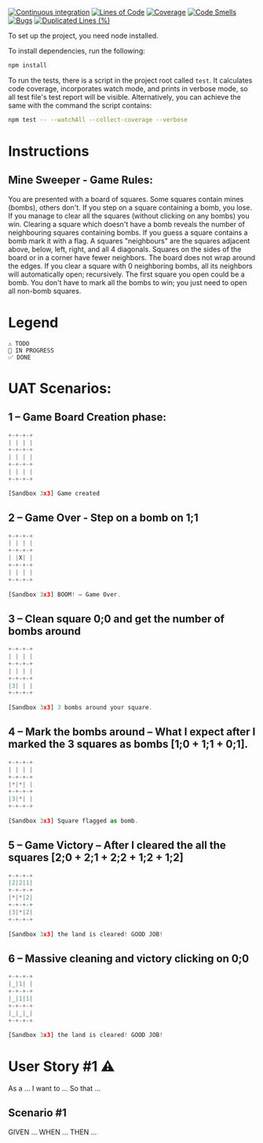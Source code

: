 [![Continuous integration](https://github.com/braunjHun/MinesweeperExam/actions/workflows/ci.yml/badge.svg)](https://github.com/braunjHun/MinesweeperExam/actions/workflows/ci.yml)
[![Lines of Code](https://sonarcloud.io/api/project_badges/measure?project=braunjHun_MinesweeperExam&metric=ncloc)](https://sonarcloud.io/summary/new_code?id=braunjHun_MinesweeperExam)
[![Coverage](https://sonarcloud.io/api/project_badges/measure?project=braunjHun_MinesweeperExam&metric=coverage)](https://sonarcloud.io/summary/new_code?id=braunjHun_MinesweeperExam)
[![Code Smells](https://sonarcloud.io/api/project_badges/measure?project=braunjHun_MinesweeperExam&metric=code_smells)](https://sonarcloud.io/summary/new_code?id=braunjHun_MinesweeperExam)
[![Bugs](https://sonarcloud.io/api/project_badges/measure?project=braunjHun_MinesweeperExam&metric=bugs)](https://sonarcloud.io/summary/new_code?id=braunjHun_MinesweeperExam)
[![Duplicated Lines (%)](https://sonarcloud.io/api/project_badges/measure?project=braunjHun_MinesweeperExam&metric=duplicated_lines_density)](https://sonarcloud.io/summary/new_code?id=braunjHun_MinesweeperExam)

To set up the project, you need node installed.

To install dependencies, run the following:

```sh
npm install
```

To run the tests, there is a script in the project root called `test`. It calculates code coverage, incorporates
watch mode, and prints in verbose mode, so all test file's test report will be visible. Alternatively, you
can achieve the same with the command the script contains:

```sh
npm test -- --watchAll --collect-coverage --verbose
```

# Instructions

## Mine	Sweeper	-	Game	Rules:		

You are presented with a board of squares. Some squares contain mines (bombs), others don't. If you step 
on a square containing a bomb, you lose. If you manage to clear all the squares (without clicking on any 
bombs) you win. 
Clearing a square which doesn't have a bomb reveals the number of neighbouring squares containing bombs. 
If you guess a square contains a bomb mark it with a flag. 
A squares "neighbours" are the squares adjacent above, below, left, right, and all 4 diagonals. Squares on the 
sides of the board or in a corner have fewer neighbors. The board does not wrap around the edges. If you 
clear a square with 0 neighboring bombs, all its neighbors will automatically open; recursively. 
The first square you open could be a bomb. 
You don't have to mark all the bombs to win; you just need to open all non-bomb squares.


# Legend
    ⚠ TODO
    🚧 IN PROGRESS
    ✅ DONE
# UAT	Scenarios:	
## 1 – Game Board Creation phase: 
```` javascript
+-+-+-+ 
| | | | 
+-+-+-+ 
| | | | 
+-+-+-+ 
| | | | 
+-+-+-+ 

[Sandbox 3x3] Game created 
 ````

## 2 – Game Over - Step on a bomb on 1;1 
```` javascript
+-+-+-+ 
| | | | 
+-+-+-+ 
| |X| | 
+-+-+-+ 
| | | | 
+-+-+-+ 
 
[Sandbox 3x3] BOOM! – Game Over. 
````
 
## 3 – Clean square 0;0 and get the number of bombs around 
```` javascript
+-+-+-+ 
| | | | 
+-+-+-+ 
| | | | 
+-+-+-+ 
|3| | | 
+-+-+-+ 
 
[Sandbox 3x3] 3 bombs around your square. 
````
 
## 4 – Mark the bombs around – What I expect after I marked the 3 squares as bombs [1;0 + 1;1 + 0;1]. 
```` javascript
+-+-+-+ 
| | | | 
+-+-+-+ 
|*|*| | 
+-+-+-+ 
|3|*| | 
+-+-+-+ 
 
[Sandbox 3x3] Square flagged as bomb. 
```` 
 
## 5 – Game Victory – After I cleared the all the squares [2;0 + 2;1 + 2;2 + 1;2 + 1;2] 
```` javascript
+-+-+-+ 
|2|2|1| 
+-+-+-+ 
|*|*|2| 
+-+-+-+ 
|3|*|2| 
+-+-+-+ 
 
[Sandbox 3x3] the land is cleared! GOOD JOB! 
```` 
 
## 6 – Massive cleaning and victory clicking on 0;0 
```` javascript
+-+-+-+ 
|_|1| | 
+-+-+-+ 
|_|1|1| 
+-+-+-+ 
|_|_|_| 
+-+-+-+ 
 
[Sandbox 3x3] the land is cleared! GOOD JOB! 
```` 

# User Story #1 ⚠
As a ...
I want to ...
So that ...


## Scenario #1
  GIVEN ...
  WHEN ...
  THEN ...


